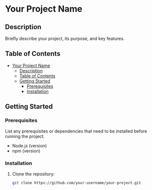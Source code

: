 # Your Project Name

## Description

Briefly describe your project, its purpose, and key features.

## Table of Contents

- [Your Project Name](#your-project-name)
  - [Description](#description)
  - [Table of Contents](#table-of-contents)
  - [Getting Started](#getting-started)
    - [Prerequisites](#prerequisites)
    - [Installation](#installation)

## Getting Started

### Prerequisites

List any prerequisites or dependencies that need to be installed before running the project.

- Node.js (version)
- npm (version)

### Installation

1. Clone the repository:

   ```bash
   git clone https://github.com/your-username/your-project.git
